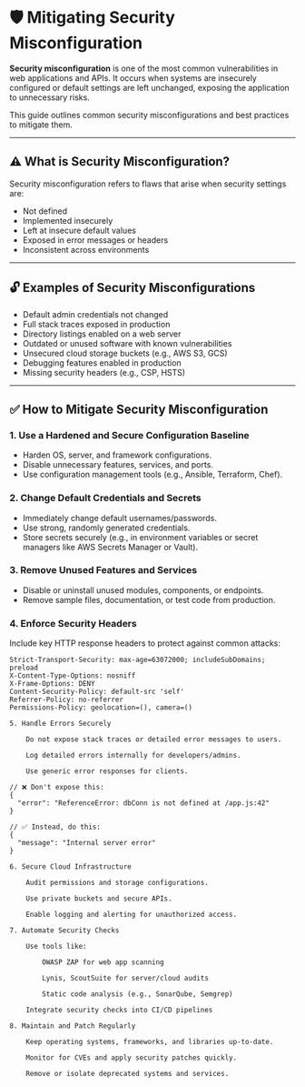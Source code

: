 # 🛡️ Mitigating Security Misconfiguration

**Security misconfiguration** is one of the most common vulnerabilities in web applications and APIs. It occurs when systems are insecurely configured or default settings are left unchanged, exposing the application to unnecessary risks.

This guide outlines common security misconfigurations and best practices to mitigate them.

---

## ⚠️ What is Security Misconfiguration?

Security misconfiguration refers to flaws that arise when security settings are:

- Not defined
- Implemented insecurely
- Left at insecure default values
- Exposed in error messages or headers
- Inconsistent across environments

---

## 🔓 Examples of Security Misconfigurations

- Default admin credentials not changed
- Full stack traces exposed in production
- Directory listings enabled on a web server
- Outdated or unused software with known vulnerabilities
- Unsecured cloud storage buckets (e.g., AWS S3, GCS)
- Debugging features enabled in production
- Missing security headers (e.g., CSP, HSTS)

---

## ✅ How to Mitigate Security Misconfiguration

### 1. **Use a Hardened and Secure Configuration Baseline**

- Harden OS, server, and framework configurations.
- Disable unnecessary features, services, and ports.
- Use configuration management tools (e.g., Ansible, Terraform, Chef).

### 2. **Change Default Credentials and Secrets**

- Immediately change default usernames/passwords.
- Use strong, randomly generated credentials.
- Store secrets securely (e.g., in environment variables or secret managers like AWS Secrets Manager or Vault).

### 3. **Remove Unused Features and Services**

- Disable or uninstall unused modules, components, or endpoints.
- Remove sample files, documentation, or test code from production.

### 4. **Enforce Security Headers**

Include key HTTP response headers to protect against common attacks:

```http
Strict-Transport-Security: max-age=63072000; includeSubDomains; preload
X-Content-Type-Options: nosniff
X-Frame-Options: DENY
Content-Security-Policy: default-src 'self'
Referrer-Policy: no-referrer
Permissions-Policy: geolocation=(), camera=()

5. Handle Errors Securely

    Do not expose stack traces or detailed error messages to users.

    Log detailed errors internally for developers/admins.

    Use generic error responses for clients.

// ❌ Don't expose this:
{
  "error": "ReferenceError: dbConn is not defined at /app.js:42"
}

// ✅ Instead, do this:
{
  "message": "Internal server error"
}

6. Secure Cloud Infrastructure

    Audit permissions and storage configurations.

    Use private buckets and secure APIs.

    Enable logging and alerting for unauthorized access.

7. Automate Security Checks

    Use tools like:

        OWASP ZAP for web app scanning

        Lynis, ScoutSuite for server/cloud audits

        Static code analysis (e.g., SonarQube, Semgrep)

    Integrate security checks into CI/CD pipelines

8. Maintain and Patch Regularly

    Keep operating systems, frameworks, and libraries up-to-date.

    Monitor for CVEs and apply security patches quickly.

    Remove or isolate deprecated systems and services.
